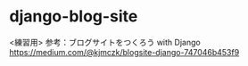 # django-blog-site
<練習用>
参考：ブログサイトをつくろう with Django
https://medium.com/@kjmczk/blogsite-django-747046b453f9
